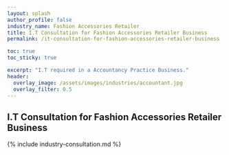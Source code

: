 ```yaml
---
layout: splash 
author_profile: false 
industry_name: Fashion Accessories Retailer
title: I.T Consultation for Fashion Accessories Retailer Business
permalink: /it-consultation-for-fashion-accessories-retailer-business

toc: true
toc_sticky: true

excerpt: "I.T required in a Accountancy Practice Business."
header:
  overlay_image: /assets/images/industries/accountant.jpg
  overlay_filter: 0.5 
---
```


## I.T Consultation for Fashion Accessories Retailer Business

{% include industry-consultation.md %}

